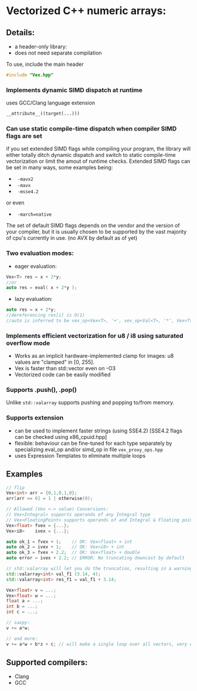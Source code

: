 # Vectorized C++ numeric arrays:

## Details:
- a header-only library: 
- does not need separate compilation

To use, include the main header
```C++
#include "Vex.hpp"
```

### Implements dynamic SIMD dispatch at runtime
uses GCC/Clang language extension
```C++
__attribute__((target(...)))
```

### Can use static compile-time dispatch when compiler SIMD flags are set
if you set extended SIMD flags while compiling your program, the library will either totally ditch dynamic dispatch and switch to static compile-time vectorization or limit the amout of runtime checks. 
Extended SIMD flags can be set in many ways, some examples being:
- ` -mavx2`
- ` -mavx`
- ` -msse4.2`

or even
- ` -march=native`

The set of default SIMD flags depends on the vendor and the version of your compiler, but it is usually chosen to be supported by the vast majority of cpu's currently in use. (no AVX by default as of yet)

### Two evaluation modes:
- eager evaluation:
```C++
Vex<T> res = x + 2*y;
//or 
auto res = eval( x + 2*y );
```
- lazy evaluation:
```C++
auto res = x + 2*y;
//dereferencing res[i] is O(1)
//auto is inferred to be vex_op<Vex<T>, '+', vex_op<Val<T>, '*', Vex<T>>> at compile-time, no runtime cost.
```

### Implements efficient vectorization for u8 / i8 using saturated overflow mode
- Works as an implicit hardware-implemented clamp for images: u8 values are "clamped" in [0, 255]. 
- Vex<u8> is faster than std::vector<u8> even on -O3
- Vectorized code can be easily modified

### Supports .push(), .pop()
Unlike `std::valarray` supports pushing and popping to/from memory. 

### Supports extension
- can be used to implement faster strings (using SSE4.2) [SSE4.2 flags can be checked using x86_cpuid.hpp]
- flexible: behaviour can be fine-tuned for each type separately by specializing eval_op and/or simd_op in file `vex_proxy_ops.hpp`
- uses Expression Templates to eliminate multiple loops

## Examples
```C++
// flip
Vex<int> arr = {0,1,0,1,0};
arr[arr == 0] = 1 | otherwise(0); 
```

```C++
// Allowed (Vex <-> value) Conversions:
// Vex<Integral> supports operands of any Integral type
// Vex<FloatingPoint> supports operands of and Integral & Floating point types
Vex<float> fvex = {...};
Vex<i8>    ivex = {...};

auto ok_1 = fvex + 1;    // OK: Vex<float> + int
auto ok_2 = ivex + 1;    // OK: Vex<i8> + int
auto ok_3 = fvex + 2.2;  // OK: Vex<float> + double
auto error = ivex + 2.2; // ERROR: No truncating downcast by default

// std::valarray will let you do the truncation, resulting in a warning about implicit conversion.
std::valarray<int> val_f1 (3.14, 4);
std::valarray<int> res_f1 = val_f1 + 3.14;
```

```C++
Vex<float> v = ...;
Vex<float> w = ...;
float a = ...;
int b = ...;
int c = ...;

// saxpy:
v += a*w;

// and more:
v += a*w + b*z + c; // will make a single loop over all vectors, very efficient
```

## Supported compilers:
- Clang
- GCC
